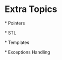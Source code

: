 <h1>Extra Topics</h1>
<p>* Pointers</p>
<p>* STL</p>
<p>* Templates</p>
<p>* Exceptions Handling</p>
